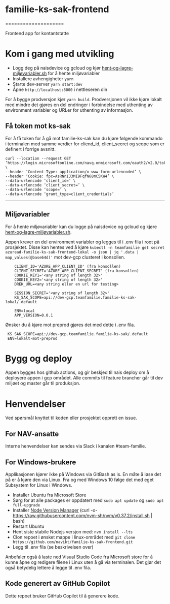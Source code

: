 # familie-ks-sak-frontend
====================

Frontend app for kontantstøtte

# Kom i gang med utvikling

* Logg deg på naisdevice og gcloud og kjør [hent-og-lagre-miljøvariabler.sh](hent-og-lagre-milj%C3%B8variabler.sh) for å hente miljøvariabler
* Installere avhengigheter `yarn`
* Starte dev-server `yarn start:dev`
* Åpne `http://localhost:8000` i nettleseren din

For å bygge prodversjon kjør `yarn build`. Prodversjonen vil ikke kjøre lokalt med mindre det gjøres en del endringer i forbindelse med uthenting av environment variabler og URLer for uthenting av informasjon.

## Få token mot ks-sak
For å få token for å gå mot familie-ks-sak kan du kjøre følgende kommando i terminalen med samme verdier for cliend_id, 
client_secret og scope som er definert i forrige avsnitt. 

``` 
curl --location --request GET ‘https://login.microsoftonline.com/navq.onmicrosoft.com/oauth2/v2.0/token’ \
--header ‘Content-Type: application/x-www-form-urlencoded’ \
--header ‘Cookie: fpc=AsRNnIJ3MI9FqfN68mC5KW4’ \
--data-urlencode ‘client_id=’ \
--data-urlencode ‘client_secret=’ \
--data-urlencode ‘scope=’ \
--data-urlencode ‘grant_type=client_credentials’
```

---

## Miljøvariabler 
For å hente miljøvariabler kan du logge på naisdevice og gcloud og kjøre [hent-og-lagre-miljøvariabler.sh](hent-og-lagre-milj%C3%B8variabler.sh).

Appen krever en del environment variabler og legges til i .env fila i root på prosjektet.
Disse kan hentes ved å kjøre `kubectl -n teamfamilie get secret azuread-familie-ks-sak-frontend-lokal -o json | jq '.data | map_values(@base64d)'`
mot dev-gcp clusteret i konsollen.
```
    CLIENT_ID='AZURE_APP_CLIENT_ID' (fra konsollen)
    CLIENT_SECRET='AZURE_APP_CLIENT_SECRET' (fra konsollen)
    COOKIE_KEY1='<any string of length 32>'
    COOKIE_KEY2='<any string of length 32>'
    DREK_URL=<any string eller en url for testing>
    
    SESSION_SECRET='<any string of length 32>'
    KS_SAK_SCOPE=api://dev-gcp.teamfamilie.familie-ks-sak-lokal/.default

    ENV=local
    APP_VERSION=0.0.1
```

Ønsker du å kjøre mot preprod gjøres det med dette i .env fila.
```
 KS_SAK_SCOPE=api://dev-gcp.teamfamilie.familie-ks-sak/.default
 ENV=lokalt-mot-preprod
```

# Bygg og deploy
Appen bygges hos github actions, og gir beskjed til nais deploy om å deployere appen i gcp området. Alle commits til feature brancher går til dev miljøet og master går til produksjon.

# Henvendelser

Ved spørsmål knyttet til koden eller prosjektet opprett en issue.

## For NAV-ansatte

Interne henvendelser kan sendes via Slack i kanalen #team-familie.

## For Windows-brukere

Applikasjonen kjører ikke på Windows via GitBash as is. En måte å løse det på er å kjøre den via Linux.
Fra og med Windows 10 følge det med eget Subsystem for Linux i Windows.

* Installer Ubuntu fra Microsoft Store
* Sørg for at alle packages er oppdatert  med `sudo apt update` og `sudo apt full-upgrade`
* Installer [Node Version Manager](https://github.com/nvm-sh/nvm#installing-and-updating) (curl -o- https://raw.githubusercontent.com/nvm-sh/nvm/v0.37.2/install.sh | bash)
* Restart Ubuntu
* Hent siste stabile Nodejs versjon med: `nvm install --lts`
* Clon repoet i ønsket mappe i linux-området med `git clone https://github.com/navikt/familie-ks-sak-frontend.git`
* Legg til .env fila (se beskrivelsen over)

Anbefaler også å laste ned Visual Studio Code fra Microsoft store for å kunne åpne og redigere filene i Linux uten å gå via terminalen. Det gjør det også betydelig lettere å legge til .env fila.

## Kode generert av GitHub Copilot

Dette repoet bruker GitHub Copilot til å generere kode.
